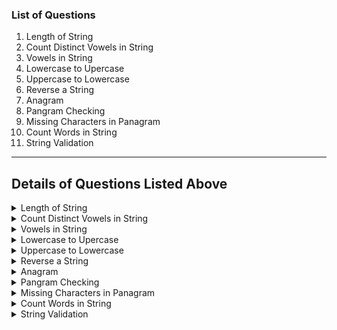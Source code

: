 ### List of Questions
1. Length of String
2. Count Distinct Vowels in String
3. Vowels in String
4. Lowercase to Upercase
5. Uppercase to Lowercase
6. Reverse a String
7. Anagram
8. Pangram Checking
9. Missing Characters in Panagram
10. Count Words in String
11. String Validation

-----

##  Details of Questions Listed Above

<details>
<summary>
Length of String
</Summary>

### **Length of String**
**Difficulty Level : Basic** 

Join the most popular course on DSA. Master Skills & Become Employable by enrolling today! 
You are given a string s. You need to find the length of the string.

#### **Example 1:**

    Input:
    s = Geeks
    Output: 
    5
#### **Example 2:**

    Input:
    s = Hello1234
    Output: 
    9
#### **Your Task:**
You only need to complete the function lengthString() that takes s as parameter and returns the length of the string. 

**Expected Time Complexity:** O(1).

**Expected Auxiliary Space:** O(1).

**Constraints:**

1 <= | s |  <= 100000


#### **Python Code Template**

<details>
<summary>Expand For Python Code Template</summary>

```python
#User function Template for python3

class Solution:
def lengthString(self, str):
    #code here
    


#{ 
 # Driver Code Starts
#Initial Template for Python 3

#contributed by RavinderSinghPB
if __name__ =='__main__':
    tcs = int(input())
    
    for _ in range(tcs):
        s=input()
        
        print(Solution().lengthString(s))
# } Driver Code Ends
```

</details>


</details>

<details>
<summary>
Count Distinct Vowels in String
</Summary>

### **Count Distinct Vowels in String**
**Difficulty Level : Basic**

Join the most popular course on DSA. Master Skills & Become Employable by enrolling today! 
You are given a string s. You need to count the total distinct vowels in the string. The string s contains lowercase letters only.

#### **Example 1:**

    Input:
    geeks
    
    Output: 
    1
#### **Example 2:**

    Input:
    world
    
    Output:
    1
#### **Your Task:**

You only need to complete the function countVowels() that takes s as parameter and returns the count of distinct vowels in the string. 

**Expected Time Complexity:** O(|S|).

**Expected Auxiliary Space:** O(1).

**Constraints:**

1 <= |s| <= 10000


#### **Python Code Template**

<details>
<summary>Expand For Python Code Template</summary>

```python
#User function Template for python3

class Solution:
    def countVowels(self,s):
        #code here


#{ 
 # Driver Code Starts
#Initial Template for Python 3

#contributed by RavinderSinghPB
if __name__ == '__main__':
    tcs=int(input())
    
    for _ in range(tcs):
        s=input()
        obj = Solution()
        print(obj.countVowels(s))
# } Driver Code Ends
```

</details>


</details>

<details>
<summary>
Vowels in String
</Summary>

#### **Vowels in String**
**Difficulty Level : Basic**

Join the most popular course on DSA. Master Skills & Become Employable by enrolling today! 
You are given a string s. You need to count the total vowels in the string. The string s contains lowercase letters only.

#### **Example 1:**

    Input:
    s = geeks
    Output: 
    2
#### **Example 2:**

    Input:
    s = world
    Output: 
    1
#### **Your Task:**

You only need to complet the function countVowels() that takes s as parameter and returns the count of vowels in the string. 

**Expected Time Complexity:** O(|S|).

**Expected Auxiliary Space:** O(1).

**Constraints:**

1 <= |s| <= 10000


#### **Python Code Template**

<details>
<summary>Expand For Python Code Template</summary>

```python
#User function Template for python3

class Solution:
    def countVowels(self,s):
        #code here


#{ 
 # Driver Code Starts
#Initial Template for Python 3

#contributed by RavinderSinghPB
if __name__ == '__main__':
    tcs=int(input())
    
    for _ in range(tcs):
        s=input()
        obj = Solution()
        print(obj.countVowels(s))
# } Driver Code Ends
```

</details>


</details>

<details>
<summary>
Lowercase to Upercase
</Summary>

### **Lowercase to Upercase**
**Difficulty Level : Basic**

Join the most popular course on DSA. Master Skills & Become Employable by enrolling today! 
You are given a string s. You need to convert the case of lowercase letter to uppercase letters.

#### **Example 1:**

    Input:
    Geeks
    Output: 
    GEEKS
#### **Example 2:**

    Input:
    for
    Output: 
    FOR
#### **Your Task:**

You only need to complete the function caseConversion() that takes s as parameter and returns the  converted string. 

**Expected Time Complexity:** O(|S|).

**Expected Auxiliary Space:** O(1).

**Constraints:**

1 <= |s| <= 10000


#### **Python Code Template**

<details>
<summary>Expand For Python Code Template</summary>

```python
#User function Template for python3

class Solution:
    def caseConversion(self,s):


#{ 
 # Driver Code Starts
#Initial Template for Python 3

if __name__ == "__main__":
    t = int(input())
    while(t>0):
        s = input()
        obj = Solution()
        print(obj.caseConversion(s))
        t = t-1

# } Driver Code Ends
```

</details>


</details>

<details>
<summary>
Uppercase to Lowercase
</Summary>

### **Uppercase to Lowercase**
**Difficulty Level : Easy**

Join the most popular course on DSA. Master Skills & Become Employable by enrolling today! 
You are given a string s. You need to convert the case of uppercase letters to lowercase letters.

#### **Example 1:**

    Input:
    GeekS
    
    Output: 
    geeks
#### **Example 2:**

    Input:
    FOR
    
    Output: 
    for
#### **Your Task:**

You only need to complete the function caseConversion() that takes s as parameter and returns the converted string. 

**Expected Time Complexity:** O(|S|).

**Expected Auxiliary Space:** O(1).

**Constraints:**

1 <= |s| <= 10000


#### **Python Code Template**

<details>
<summary>Expand For Python Code Template</summary>

```python
#User function Template for python3

"""
input -
@s :- string to be converted

output - 
return converted string 
"""
class Solution:
    def caseConversion(self,s):
       #your code here



#{ 
 # Driver Code Starts
#Initial Template for Python 3

if __name__ == "__main__":
    t = int(input())
    while(t>0):
        s = input()
        obj = Solution()
        print(obj.caseConversion(s))
        t = t-1

# } Driver Code Ends
```

</details>


</details>

<details>
<summary>
Reverse a String
</Summary>

### **Reverse a String**
**Difficulty Level : Basic**
Join the most popular course on DSA. Master Skills & Become Employable by enrolling today! 
You are given a string s. You need to reverse the string.

#### **Example 1:**

    Input:
    s = Geeks
    Output: skeeG
#### **Example 2:**
Input:
    s = for
    Output: rof
    
#### **Your Task:**

You only need to complete the function reverseWord() that takes s as parameter and returns the reversed string.

**Expected Time Complexity:** O(|S|).

**Expected Auxiliary Space:** O(1).

**Constraints:**

1 <= |s| <= 10000


#### **Python Code Template**

<details>
<summary>Expand For Python Code Template</summary>

```python
#User function Template for python3

def reverseWord(s):
    #your code here


#{ 
 # Driver Code Starts
#Initial Template for Python 3

if __name__ == "__main__":
    t = int(input())
    while(t>0):
        s = input()
        print(reverseWord(s))
        t = t-1

# } Driver Code Ends
```

</details>


</details>

<details>
<summary>
Anagram
</Summary>

### **Anagram**
**Difficulty Level : Easy**

Join the most popular course on DSA. Master Skills & Become Employable by enrolling today! 
Given two strings a and b consisting of lowercase characters. The task is to check whether two given strings are an anagram of each other or not. An anagram of a string is another string that contains the same characters, only the order of characters can be different. For example, act and tac are an anagram of each other.

Note:-

If the strings are anagrams you have to return True or else return False

|s| represents the length of string s.


#### **Example 1:**

    Input:a = geeksforgeeks, b = forgeeksgeeks
    Output: YES
    Explanation: Both the string have same characters with
            same frequency. So, both are anagrams.
#### **Example 2:**

    Input:a = allergy, b = allergic
    Output: NO
    Explanation: Characters in both the strings are 
            not same, so they are not anagrams.
#### **Your Task:**
You don't need to read input or print anything. Your task is to complete the function isAnagram() which takes the string a and string b as input parameter and check if the two strings are an anagram of each other. The function returns true if the strings are anagram else it returns false.

**Expected Time Complexity:**O(|a|+|b|).

**Expected Auxiliary Space:** O(Number of distinct characters).

**Constraints:**

1 ≤ |a|,|b| ≤ 105


#### **Python Code Template**

<details>
<summary>Expand For Python Code Template</summary>

```python
#User function Template for python3


class Solution:
    
    #Function is to check whether two strings are anagram of each other or not.
    def isAnagram(self,a,b):
        #code here


#{ 
 # Driver Code Starts
#Initial Template for Python 3

if __name__=='__main__':
    t = int(input())
    for i in range(t):
        a,b=map(str,input().strip().split())
        if(Solution().isAnagram(a,b)):
            print("YES")
        else:
            print("NO") 
# } Driver Code Ends
```

</details>


</details>

<details>
<summary>
Pangram Checking
</Summary>


### **Pangram Checking**
**Difficulty Level : Bacic**

Join the most popular course on DSA. Master Skills & Become Employable by enrolling today! 
You are given a string s. You need to find if the string is a panagram or not.
A panagram contains all the letters of english alphabet at least once.

#### **Example 1:**

    Input:
    s = Thequickbrownfoxjumpsoverthelazydog
    Output: 1
#### **Example 2:**

    Input:
    s = HeavyDuty
    Output: 0
#### **Your Task:**

You only need to complete the function isPanagram() that takes s as parameter and returns either true or false. (the driver's code print 1 if the returned value is true, otherwise 0)

**Expected Time Complexity:** O(|S|).

**Expected Auxiliary Space:** O(1).

**Constraints:**

1 <= |s| <= 10000

#### **Python Code Template**

<details>
<summary>Expand For Python Code Template</summary>

```python
#User function Template for python3

"""
input - 
s - given string 

output - 
return 0 if not panagram else return 1
"""
class Solution:
    def isPanagram(self,s):
        #your code here


#{ 
 # Driver Code Starts
#Initial Template for Python 3

if __name__ == "__main__":
    t = int(input())
    while(t>0):
        s = input()
        print(int(Solution().isPanagram(s)))
        t = t-1

# } Driver Code Ends
```

</details>


</details>

<details>
<summary>
Missing Characters in Panagram
</Summary>

#### **Missing Characters in Panagram**
**Difficulty Level : Bacic**

Join the most popular course on DSA. Master Skills & Become Employable by enrolling today! 
You are given a string s. You need to find the missing characters in the string to make a panagram ( a sentence using every letter of english alphabet at least once ).
Note: The output characters will be lowercase and lexicographically sorted.

 

#### **Example 1:**

    Input:
    s = Abcdefghijklmnopqrstuvwxy
    Output: z
     

#### **Example 2:**

    Input:
    s = Abc
    Output: defghijklmnopqrstuvwxyz
 

#### **Your Task:**

You only need to complete the function misssingPanagram() that takes s as parameter and returns -1 if the string is a panagram, else it returns a string that consists missing characters.

 

**Expected Time Complexity:** O(|S|).

**Expected Auxiliary Space:** O(1).

 

**Constraints:**
1 <= |s| <= 10000


#### **Python Code Template**

<details>
<summary>Expand For Python Code Template</summary>

```python
#User function Template for python3

"""
input - 
@s = given string 

output - 
return -1 or required ans
"""
class Solution:
    def missingPanagram(self, s):



#{ 
 # Driver Code Starts
#Initial Template for Python 3

if __name__ == "__main__":
    t = int(input())
    while(t>0):
        s = input()
        obj = Solution()
        print(obj.missingPanagram(s))
        t = t-1

# } Driver Code Ends
```

</details>


</details>

<details>
<summary>
Count Words in String
</Summary>


#### **Count Words in String**
**Difficulty Level : Bacic**

Join the most popular course on DSA. Master Skills & Become Employable by enrolling today! 
You are given a string s consisting of multiple words. You need to count the total words in the string. Words are separated by a single space.
Note: It is guaranteed that the last character of the given string is not a white space.

#### **Example 1:**
    Input:
    s = Geeks
    
    Output: 
    1
#### **Example 2:**

    Input:
    s = World is hello
    
    Output: 
    3
#### **Your Task:**

You only need to complet the function countWords() that takes s as parameter and returns the count of words in the string. 

**Expected Time Complexity:** O(|S|).

**Expected Auxiliary Space:** O(1).

**Constraints:**

1 <= |s| <= 10000

#### **Python Code Template**

<details>
<summary>Expand For Python Code Template</summary>

```python
#User function Template for python3

class Solution:
    def countWords(self,s):
        #code here


#{ 
 # Driver Code Starts
#Initial Template for Python 3

#contributed by RavinderSinghPB
if __name__ == '__main__':
    tcs=int(input())
    
    for _ in range(tcs):
        s=input()
        obj = Solution()
        print(obj.countWords(s))
# } Driver Code Ends
```

</details>


</details>

<details>
<summary>
String Validation
</Summary>


### **String Validation**
**Difficulty Level : Bacic**

Join the most popular course on DSA. Master Skills & Become Employable by enrolling today! 
Given a string s representing a password, you need to check if the string is valid or not. A valid string has the following properties:

    String must have the length greater than or equal to 10.
    String must contain at least 1 numeric character.
    String must contain at least 1 uppercase character.
    String must contain at least 1 lowercase character.
    String must contain at least 1 special character from @#$-*.
 

#### **Example 1:**

    Input: eHello123@
    Output: 1
    Explanation: String is valid.

 

#### **Example 2:**

    Input: hella
    Output: 0
    Explanation: String is not valid.
 

#### **Your Task:**
You don't need to read input or print anything. Complete the function validate() which takes string s as input parameter and returns true if the string is valid, else it returns false.
 

**Expected Time Complexity:** O(|S|).

**Expected Auxiliary Space:** O(1).

 

**Constraints:**

1 ≤ |s| ≤ 103

#### **Python Code Template**

<details>
<summary>Expand For Python Code Template</summary>

```python
#User function Template for python3

"""
input - 
s = string given 

output - 
return 0 if not validated else return true
"""

def validate(s):
    #your code here


#{ 
 # Driver Code Starts
#Initial Template for Python 3

if __name__ == "__main__":
    t = int(input())
    while(t>0):
        s = input()
        print(validate(s))
        t = t-1

# } Driver Code Ends
```

</details>


</details>

